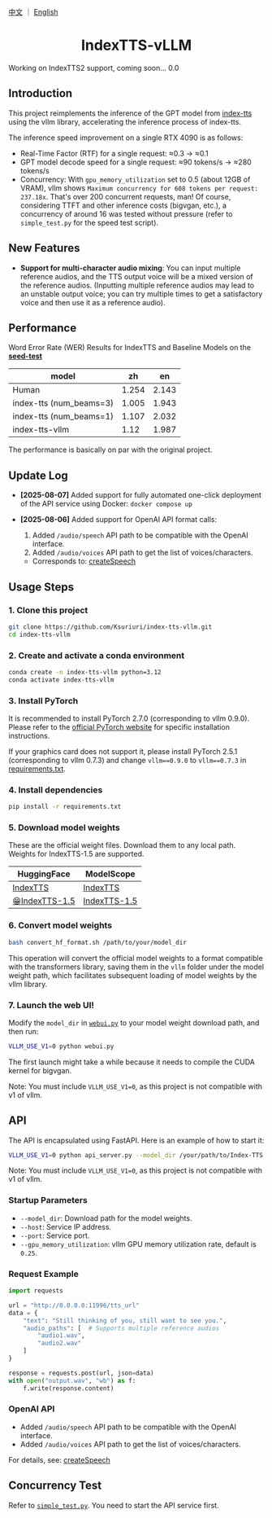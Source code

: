 <a href="README.md">中文</a> ｜ <a href="README_EN.md">English</a>

<div align="center">

# IndexTTS-vLLM
</div>

Working on IndexTTS2 support, coming soon... 0.0

## Introduction
This project reimplements the inference of the GPT model from [index-tts](https://github.com/index-tts/index-tts) using the vllm library, accelerating the inference process of index-tts.

The inference speed improvement on a single RTX 4090 is as follows:
- Real-Time Factor (RTF) for a single request: ≈0.3 -> ≈0.1
- GPT model decode speed for a single request: ≈90 tokens/s -> ≈280 tokens/s
- Concurrency: With `gpu_memory_utilization` set to 0.5 (about 12GB of VRAM), vllm shows `Maximum concurrency for 608 tokens per request: 237.18x`. That's over 200 concurrent requests, man! Of course, considering TTFT and other inference costs (bigvgan, etc.), a concurrency of around 16 was tested without pressure (refer to `simple_test.py` for the speed test script).

## New Features
- **Support for multi-character audio mixing**: You can input multiple reference audios, and the TTS output voice will be a mixed version of the reference audios. (Inputting multiple reference audios may lead to an unstable output voice; you can try multiple times to get a satisfactory voice and then use it as a reference audio).

## Performance
Word Error Rate (WER) Results for IndexTTS and Baseline Models on the [**seed-test**](https://github.com/BytedanceSpeech/seed-tts-eval)

| model                   | zh    | en    |
| ----------------------- | ----- | ----- |
| Human                   | 1.254 | 2.143 |
| index-tts (num_beams=3) | 1.005 | 1.943 |
| index-tts (num_beams=1) | 1.107 | 2.032 |
| index-tts-vllm          | 1.12  | 1.987 |

The performance is basically on par with the original project.

## Update Log

- **[2025-08-07]** Added support for fully automated one-click deployment of the API service using Docker: `docker compose up`

- **[2025-08-06]** Added support for OpenAI API format calls:
    1. Added `/audio/speech` API path to be compatible with the OpenAI interface.
    2. Added `/audio/voices` API path to get the list of voices/characters.
    - Corresponds to: [createSpeech](https://platform.openai.com/docs/api-reference/audio/createSpeech)

## Usage Steps

### 1. Clone this project
```bash
git clone https://github.com/Ksuriuri/index-tts-vllm.git
cd index-tts-vllm
```


### 2. Create and activate a conda environment
```bash
conda create -n index-tts-vllm python=3.12
conda activate index-tts-vllm
```


### 3. Install PyTorch

It is recommended to install PyTorch 2.7.0 (corresponding to vllm 0.9.0). Please refer to the [official PyTorch website](https://pytorch.org/get-started/locally/) for specific installation instructions.

If your graphics card does not support it, please install PyTorch 2.5.1 (corresponding to vllm 0.7.3) and change `vllm==0.9.0` to `vllm==0.7.3` in [requirements.txt](requirements.txt).


### 4. Install dependencies
```bash
pip install -r requirements.txt
```


### 5. Download model weights

These are the official weight files. Download them to any local path. Weights for IndexTTS-1.5 are supported.

| **HuggingFace**                                          | **ModelScope** |
|----------------------------------------------------------|----------------------------------------------------------|
| [IndexTTS](https://huggingface.co/IndexTeam/Index-TTS) | [IndexTTS](https://modelscope.cn/models/IndexTeam/Index-TTS) |
| [😁IndexTTS-1.5](https://huggingface.co/IndexTeam/IndexTTS-1.5) | [IndexTTS-1.5](https://modelscope.cn/models/IndexTeam/IndexTTS-1.5) |

### 6. Convert model weights

```bash
bash convert_hf_format.sh /path/to/your/model_dir
```

This operation will convert the official model weights to a format compatible with the transformers library, saving them in the `vllm` folder under the model weight path, which facilitates subsequent loading of model weights by the vllm library.

### 7. Launch the web UI!
Modify the `model_dir` in [`webui.py`](webui.py) to your model weight download path, and then run:

```bash
VLLM_USE_V1=0 python webui.py
```
The first launch might take a while because it needs to compile the CUDA kernel for bigvgan.

Note: You must include `VLLM_USE_V1=0`, as this project is not compatible with v1 of vllm.


## API

The API is encapsulated using FastAPI. Here is an example of how to start it:

```bash
VLLM_USE_V1=0 python api_server.py --model_dir /your/path/to/Index-TTS --port 11996
```

Note: You must include `VLLM_USE_V1=0`, as this project is not compatible with v1 of vllm.

### Startup Parameters
- `--model_dir`: Download path for the model weights.
- `--host`: Service IP address.
- `--port`: Service port.
- `--gpu_memory_utilization`: vllm GPU memory utilization rate, default is `0.25`.

### Request Example
```python
import requests

url = "http://0.0.0.0:11996/tts_url"
data = {
    "text": "Still thinking of you, still want to see you.",
    "audio_paths": [  # Supports multiple reference audios
        "audio1.wav",
        "audio2.wav"
    ]
}

response = requests.post(url, json=data)
with open("output.wav", "wb") as f:
    f.write(response.content)
```

### OpenAI API
- Added `/audio/speech` API path to be compatible with the OpenAI interface.
- Added `/audio/voices` API path to get the list of voices/characters.

For details, see: [createSpeech](https://platform.openai.com/docs/api-reference/audio/createSpeech)

## Concurrency Test
Refer to [`simple_test.py`](simple_test.py). You need to start the API service first.

